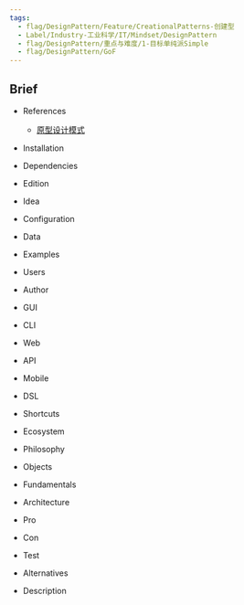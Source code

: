 ```yaml
---
tags:
  - flag/DesignPattern/Feature/CreationalPatterns-创建型
  - Label/Industry-工业科学/IT/Mindset/DesignPattern
  - flag/DesignPattern/重点与难度/1-目标单纯派Simple
  - flag/DesignPattern/GoF
---
```


## Brief

- References
    - [原型设计模式](https://refactoringguru.cn/design-patterns/prototype)

- Installation

- Dependencies

- Edition

- Idea

- Configuration

- Data

- Examples

- Users

- Author

- GUI

- CLI

- Web

- API

- Mobile

- DSL

- Shortcuts

- Ecosystem

- Philosophy

- Objects

- Fundamentals

- Architecture

- Pro

- Con

- Test

- Alternatives

- Description
